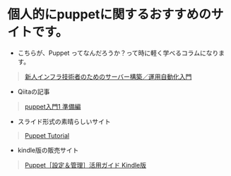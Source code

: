 # 個人的にpuppetに関するおすすめのサイトです。

- こちらが、Puppet ってなんだろうか？って時に軽く学べるコラムになります。
> [新人インフラ技術者のためのサーバー構築／運用自動化入門](http://www.atmarkit.co.jp/ait/series/1541/)

- Qiitaの記事
> [puppet入門1 準備編](https://qiita.com/tukiyo3/items/54c32ecfb8cc6cd76073)

- スライド形式の素晴らしいサイト
> [Puppet Tutorial](https://www.example42.com/tutorials/PuppetTutorial/)

- kindle版の販売サイト
> [Puppet［設定＆管理］活用ガイド Kindle版](https://amzn.to/2xCXXIZ)